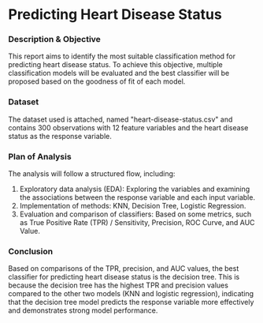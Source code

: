 # Predicting Heart Disease Status

### Description & Objective
This report aims to identify the most suitable classification method for predicting heart disease status. To achieve this objective, multiple classification models will be evaluated and the best classifier will be proposed based on the goodness of fit of each model. 

### Dataset
The dataset used is attached, named "heart-disease-status.csv" and contains 300 observations with 12 feature variables and the heart disease status as the response variable.

### Plan of Analysis
The analysis will follow a structured flow, including:
1. Exploratory data analysis (EDA): Exploring the variables and examining the associations between the response variable and each input variable.
2. Implementation of methods: KNN, Decision Tree, Logistic Regression.
3. Evaluation and comparison of classifiers: Based on some metrics, such as True Positive Rate (TPR) / Sensitivity, Precision, ROC Curve, and AUC Value.

### Conclusion
Based on comparisons of the TPR, precision, and AUC values, the best classifier for predicting heart disease status is the decision tree. This is because the decision tree has the highest TPR and precision values compared to the other two models (KNN and logistic regression), indicating that the decision tree model predicts the response variable more effectively and demonstrates strong model performance.
